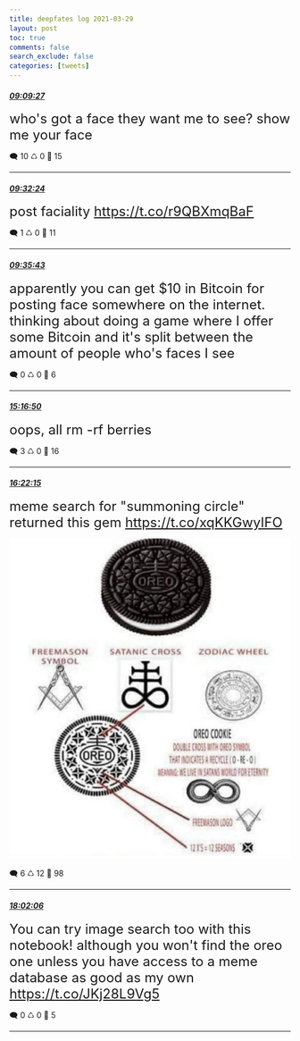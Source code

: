 ```yaml
---
title: deepfates log 2021-03-29
layout: post
toc: true
comments: false
search_exclude: false
categories: [tweets]
---
```



#### <a href = "https://twitter.com/deepfates/status/1376552089443164162">*09:09:27*</a>

<font size="5">who's got a face they want me to see? show me your face</font>



🗨️ 10 ♺ 0 🤍  15   

---
    
#### <a href = "https://twitter.com/deepfates/status/1376557861405290498">*09:32:24*</a>

<font size="5">post faciality  https://t.co/r9QBXmqBaF</font>



🗨️ 1 ♺ 0 🤍  11   

---
    
#### <a href = "https://twitter.com/deepfates/status/1376558699574005764">*09:35:43*</a>

<font size="5">apparently you can get $10 in Bitcoin for posting face somewhere on the internet. thinking about doing a game where I offer some Bitcoin and it's split between the amount of people who's faces I see</font>



🗨️ 0 ♺ 0 🤍  6   

---
    
#### <a href = "https://twitter.com/deepfates/status/1376644544461217796">*15:16:50*</a>

<font size="5">oops, all rm -rf berries</font>



🗨️ 3 ♺ 0 🤍  16   

---
    
#### <a href = "https://twitter.com/deepfates/status/1376661005443424269">*16:22:15*</a>

<font size="5">meme search for "summoning circle" returned this gem  https://t.co/xqKKGwyIFO</font>

![image from twitter](/images/Exrh3u7XMAMgufS.jpg)


🗨️ 6 ♺ 12 🤍  98   

---
    
#### <a href = "https://twitter.com/deepfates/status/1376686134697189379">*18:02:06*</a>

<font size="5">You can try image search too with this notebook! although you won't find the oreo one unless you have access to a meme database as good as my own   https://t.co/JKj28L9Vg5</font>



🗨️ 0 ♺ 0 🤍  5   

---
    
            

